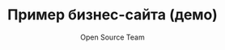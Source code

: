---
serial_number: 5
title: "Пример бизнес-сайта (демо)"
description: "Этот сайт используется как демонстрационный пример карточки товара или услуги в open source проекте. Здесь можно разместить описание преимуществ, условий использования или другой информации, связанной с проектом."
pubDate: "2025-09-23"
updateDate: "2025-09-23"
draft: false
snippet: "Краткое описание демо-карточки"
image:
  src: "/images-product/ads-3-months/ads-3-months.webp"
  alt: "Демо карточка товара или услуги"
category: "Demo"
author: "Open Source Team"
tags: ["example", "demo", "open source"]
price: 1000
discount: 0
is_active: true
is_delivery: false
is_payment_button: false
---
